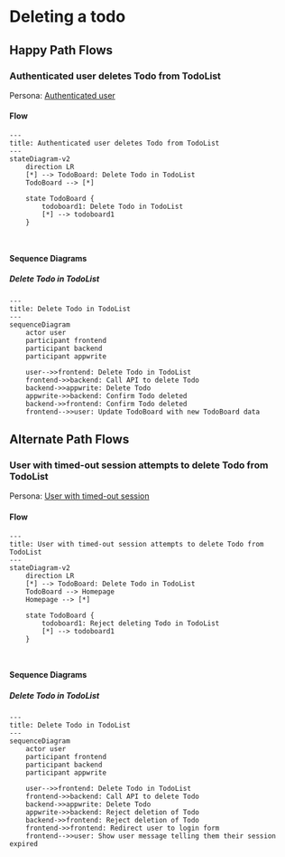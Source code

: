 # Deleting a todo

## Happy Path Flows

### Authenticated user deletes Todo from TodoList
Persona: [Authenticated user](../personas/authenticated-user.md)

#### Flow
```mermaid
---
title: Authenticated user deletes Todo from TodoList
---
stateDiagram-v2
    direction LR
    [*] --> TodoBoard: Delete Todo in TodoList
    TodoBoard --> [*]

    state TodoBoard {
        todoboard1: Delete Todo in TodoList
        [*] --> todoboard1
    }

 
```

#### Sequence Diagrams
##### Delete Todo in TodoList
```mermaid
---
title: Delete Todo in TodoList
---
sequenceDiagram
    actor user
    participant frontend
    participant backend
    participant appwrite

    user-->>frontend: Delete Todo in TodoList
    frontend->>backend: Call API to delete Todo
    backend->>appwrite: Delete Todo
    appwrite->>backend: Confirm Todo deleted
    backend->>frontend: Confirm Todo deleted
    frontend-->>user: Update TodoBoard with new TodoBoard data
```
## Alternate Path Flows
### User with timed-out session attempts to delete Todo from TodoList
Persona: [User with timed-out session](../personas/user-with-timed-out-session.md)

#### Flow
```mermaid
---
title: User with timed-out session attempts to delete Todo from TodoList
---
stateDiagram-v2
    direction LR
    [*] --> TodoBoard: Delete Todo in TodoList
    TodoBoard --> Homepage
    Homepage --> [*]

    state TodoBoard {
        todoboard1: Reject deleting Todo in TodoList
        [*] --> todoboard1
    }

 
```

#### Sequence Diagrams
##### Delete Todo in TodoList
```mermaid
---
title: Delete Todo in TodoList
---
sequenceDiagram
    actor user
    participant frontend
    participant backend
    participant appwrite

    user-->>frontend: Delete Todo in TodoList
    frontend->>backend: Call API to delete Todo
    backend->>appwrite: Delete Todo
    appwrite->>backend: Reject deletion of Todo
    backend->>frontend: Reject deletion of Todo
    frontend->>frontend: Redirect user to login form
    frontend-->>user: Show user message telling them their session expired
```